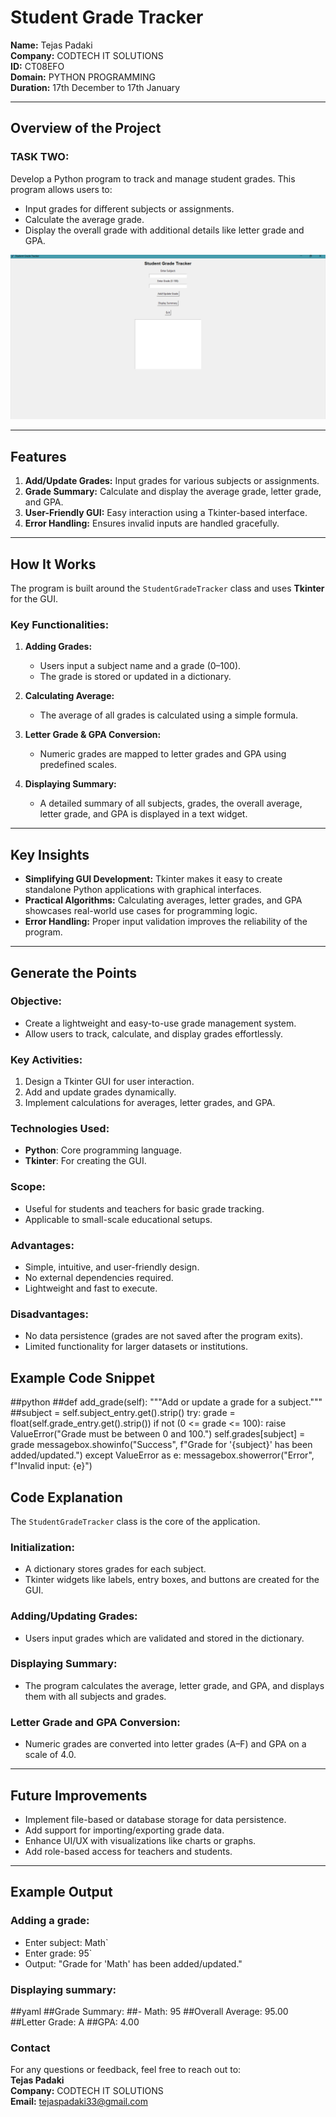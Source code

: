 # Student Grade Tracker  

**Name:** Tejas Padaki  
**Company:** CODTECH IT SOLUTIONS  
**ID:** CT08EFO  
**Domain:** PYTHON PROGRAMMING  
**Duration:** 17th December to 17th January  

---

## Overview of the Project  

### **TASK TWO:**  
Develop a Python program to track and manage student grades. This program allows users to:  
- Input grades for different subjects or assignments.  
- Calculate the average grade.  
- Display the overall grade with additional details like letter grade and GPA.

![STUDENT GRADE TRACKER](student.png)


---

## Features  

1. **Add/Update Grades:** Input grades for various subjects or assignments.  
2. **Grade Summary:** Calculate and display the average grade, letter grade, and GPA.  
3. **User-Friendly GUI:** Easy interaction using a Tkinter-based interface.  
4. **Error Handling:** Ensures invalid inputs are handled gracefully.  

---

## How It Works  

The program is built around the `StudentGradeTracker` class and uses **Tkinter** for the GUI.  

### **Key Functionalities:**  
1. **Adding Grades:**  
   - Users input a subject name and a grade (0–100).  
   - The grade is stored or updated in a dictionary.  

2. **Calculating Average:**  
   - The average of all grades is calculated using a simple formula.  

3. **Letter Grade & GPA Conversion:**  
   - Numeric grades are mapped to letter grades and GPA using predefined scales.  

4. **Displaying Summary:**  
   - A detailed summary of all subjects, grades, the overall average, letter grade, and GPA is displayed in a text widget.  

---

## Key Insights  

- **Simplifying GUI Development:** Tkinter makes it easy to create standalone Python applications with graphical interfaces.  
- **Practical Algorithms:** Calculating averages, letter grades, and GPA showcases real-world use cases for programming logic.  
- **Error Handling:** Proper input validation improves the reliability of the program.  

---

## Generate the Points  

### **Objective:**  
- Create a lightweight and easy-to-use grade management system.  
- Allow users to track, calculate, and display grades effortlessly.  

### **Key Activities:**  
1. Design a Tkinter GUI for user interaction.  
2. Add and update grades dynamically.  
3. Implement calculations for averages, letter grades, and GPA.  

### **Technologies Used:**  
- **Python**: Core programming language.  
- **Tkinter**: For creating the GUI.  

### **Scope:**  
- Useful for students and teachers for basic grade tracking.  
- Applicable to small-scale educational setups.  

### **Advantages:**  
- Simple, intuitive, and user-friendly design.  
- No external dependencies required.  
- Lightweight and fast to execute.  

### **Disadvantages:**  
- No data persistence (grades are not saved after the program exits).  
- Limited functionality for larger datasets or institutions.  

## Example Code Snippet  

##python
##def add_grade(self):
    """Add or update a grade for a subject."""
    ##subject = self.subject_entry.get().strip()
    try:
        grade = float(self.grade_entry.get().strip())
        if not (0 <= grade <= 100):
            raise ValueError("Grade must be between 0 and 100.")
        self.grades[subject] = grade
        messagebox.showinfo("Success", f"Grade for '{subject}' has been added/updated.")
    except ValueError as e:
        messagebox.showerror("Error", f"Invalid input: {e}")

## Code Explanation  

The `StudentGradeTracker` class is the core of the application.

### **Initialization:**
- A dictionary stores grades for each subject.
- Tkinter widgets like labels, entry boxes, and buttons are created for the GUI.

### **Adding/Updating Grades:**
- Users input grades which are validated and stored in the dictionary.

### **Displaying Summary:**
- The program calculates the average, letter grade, and GPA, and displays them with all subjects and grades.

### **Letter Grade and GPA Conversion:**
- Numeric grades are converted into letter grades (A–F) and GPA on a scale of 4.0.

---

## Future Improvements  
- Implement file-based or database storage for data persistence.
- Add support for importing/exporting grade data.
- Enhance UI/UX with visualizations like charts or graphs.
- Add role-based access for teachers and students.

---

## Example Output  

### **Adding a grade:**
- Enter subject: Math`
- Enter grade: 95`
- Output: "Grade for 'Math' has been added/updated."

### **Displaying summary:**
##yaml
##Grade Summary:
  ##- Math: 95
##Overall Average: 95.00
##Letter Grade: A
##GPA: 4.00


### Contact  

For any questions or feedback, feel free to reach out to:  
**Tejas Padaki**  
**Company:** CODTECH IT SOLUTIONS  
**Email:** [tejaspadaki33@gmail.com](mailto:tejaspadaki33@gmail.com)  
